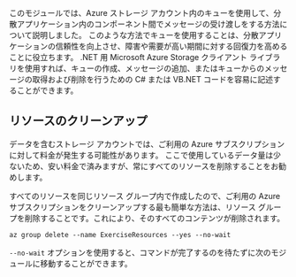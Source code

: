 このモジュールでは、Azure ストレージ アカウント内のキューを使用して、分散アプリケーション内のコンポーネント間でメッセージの受け渡しをする方法について説明しました。 このような方法でキューを使用することは、分散アプリケーションの信頼性を向上させ、障害や需要が高い期間に対する回復力を高めることに役立ちます。 .NET 用 Microsoft Azure Storage クライアント ライブラリを使用すれば、キューの作成、メッセージの追加、またはキューからのメッセージの取得および削除を行うための C# または VB.NET コードを容易に記述することができます。

## <a name="clean-up-the-resources"></a>リソースのクリーンアップ

データを含むストレージ アカウントでは、ご利用の Azure サブスクリプションに対して料金が発生する可能性があります。 ここで使用しているデータ量は少ないため、安い料金で済みますが、常にすべてのリソースを削除することをお勧めします。

すべてのリソースを同じリソース グループ内で作成したので、ご利用の Azure サブスクリプションをクリーンアップする最も簡単な方法は、リソース グループを削除することです。これにより、そのすべてのコンテンツが削除されます。

```azurecli
az group delete --name ExerciseResources --yes --no-wait
```

`--no-wait` オプションを使用すると、コマンドが完了するのを待たずに次のモジュールに移動することができます。
